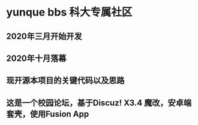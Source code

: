 # yunque bbs 科大专属社区
## 2020年三月开始开发
## 2020年十月落幕
## 现开源本项目的关键代码以及思路
## 这是一个校园论坛，基于Discuz! X3.4 魔改，安卓端套壳，使用Fusion App

